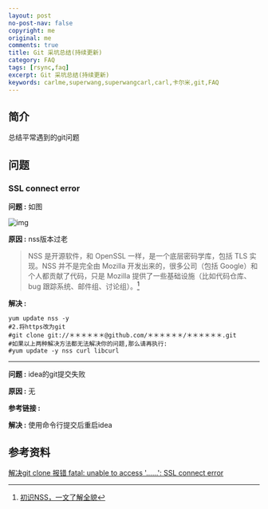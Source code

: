 ```yaml
---
layout: post
no-post-nav: false 
copyright: me
original: me
comments: true
title: Git 采坑总结(持续更新)
category: FAQ
tags: [rsync,faq]
excerpt: Git 采坑总结(持续更新)
keywords: carlme,superwang,superwangcarl,carl,卡尔米,git,FAQ
---
```


## 简介

总结平常遇到的git问题

## 问题

### SSL connect error

**问题 :** 如图

![img]({{site.cdn}}assets/images/blog/2019/20190428214725.png)

**原因 :** nss版本过老

> NSS 是开源软件，和 OpenSSL 一样，是一个底层密码学库，包括 TLS 实现。NSS 并不是完全由 Mozilla 开发出来的，很多公司（包括 Google）和个人都贡献了代码，只是 Mozilla 提供了一些基础设施（比如代码仓库、bug 跟踪系统、邮件组、讨论组）。[^1]

**解决 :** 

```shell
yum update nss -y
#2.将https改为git
#git clone git://＊＊＊＊＊＊@github.com/＊＊＊＊＊＊/＊＊＊＊＊＊.git
#如果以上两种解决方法都无法解决你的问题,那么请再执行:
#yum update -y nss curl libcurl
```

***

**问题 :** idea的git提交失败

**原因 :**  无

**参考链接 :** 

**解决 :**  使用命令行提交后重启idea

## 参考资料

[解决git clone 报错 fatal: unable to access '......': SSL connect error](https://blog.slogra.com/post-722.html)

[^1]: [初识NSS，一文了解全貌](https://cloud.tencent.com/developer/news/238252)